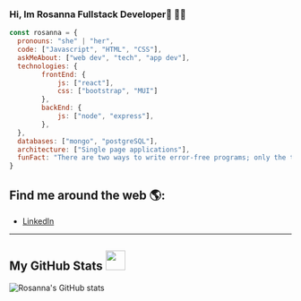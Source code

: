 ### Hi, Im Rosanna Fullstack Developer👋 👩‍💻

```javascript
const rosanna = {
  pronouns: "she" | "her",
  code: ["Javascript", "HTML", "CSS"],
  askMeAbout: ["web dev", "tech", "app dev"],
  technologies: {
        frontEnd: {
            js: ["react"],
            css: ["bootstrap", "MUI"]
        },
        backEnd: {
            js: ["node", "express"],
        },
  },
  databases: ["mongo", "postgreSQL"],
  architecture: ["Single page applications"],
  funFact: "There are two ways to write error-free programs; only the third one works"
}
```
## Find me around the web 🌎:
- [LinkedIn](https://www.linkedin.com/in/rosanna-contasti/) 

------------------------------------------------------------------------------------------------------------------------------------------

##  My GitHub Stats <img src = "https://i.pinimg.com/originals/65/c4/f4/65c4f452571be1261e9c623f7da488ac.gif" width = 35px> 

![Rosanna's GitHub stats](https://github-readme-stats.vercel.app/api?username=rosannacontasti&show_icons=true&theme=dracula)

